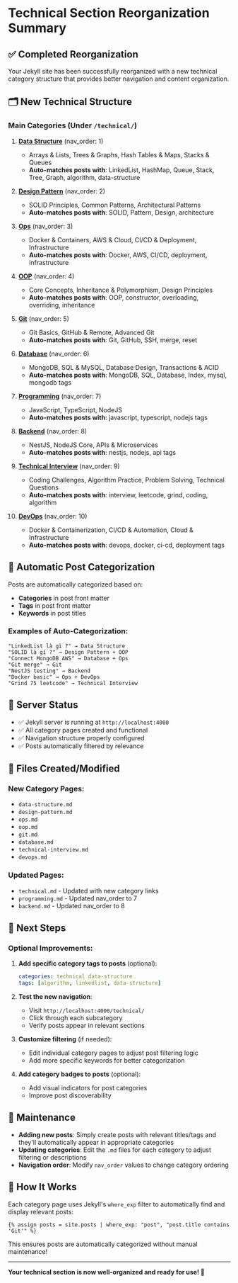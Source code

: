# Technical Section Reorganization Summary

## ✅ Completed Reorganization

Your Jekyll site has been successfully reorganized with a new technical category structure that provides better navigation and content organization.

## 🗂️ New Technical Structure

### Main Categories (Under `/technical/`)

1. **[Data Structure](/data-structure/)** (nav_order: 1)
   - Arrays & Lists, Trees & Graphs, Hash Tables & Maps, Stacks & Queues
   - **Auto-matches posts with**: LinkedList, HashMap, Queue, Stack, Tree, Graph, algorithm, data-structure

2. **[Design Pattern](/design-pattern/)** (nav_order: 2)
   - SOLID Principles, Common Patterns, Architectural Patterns
   - **Auto-matches posts with**: SOLID, Pattern, Design, architecture

3. **[Ops](/ops/)** (nav_order: 3)
   - Docker & Containers, AWS & Cloud, CI/CD & Deployment, Infrastructure
   - **Auto-matches posts with**: Docker, AWS, CI/CD, deployment, infrastructure

4. **[OOP](/oop/)** (nav_order: 4)
   - Core Concepts, Inheritance & Polymorphism, Design Principles
   - **Auto-matches posts with**: OOP, constructor, overloading, overriding, inheritance

5. **[Git](/git/)** (nav_order: 5)
   - Git Basics, GitHub & Remote, Advanced Git
   - **Auto-matches posts with**: Git, GitHub, SSH, merge, reset

6. **[Database](/database/)** (nav_order: 6)
   - MongoDB, SQL & MySQL, Database Design, Transactions & ACID
   - **Auto-matches posts with**: MongoDB, SQL, Database, Index, mysql, mongodb tags

7. **[Programming](/programming/)** (nav_order: 7)
   - JavaScript, TypeScript, NodeJS
   - **Auto-matches posts with**: javascript, typescript, nodejs tags

8. **[Backend](/backend/)** (nav_order: 8)
   - NestJS, NodeJS Core, APIs & Microservices
   - **Auto-matches posts with**: nestjs, nodejs, api tags

9. **[Technical Interview](/technical-interview/)** (nav_order: 9)
   - Coding Challenges, Algorithm Practice, Problem Solving, Technical Questions
   - **Auto-matches posts with**: interview, leetcode, grind, coding, algorithm

10. **[DevOps](/devops/)** (nav_order: 10)
    - Docker & Containerization, CI/CD & Automation, Cloud & Infrastructure
    - **Auto-matches posts with**: devops, docker, ci-cd, deployment tags

## 🤖 Automatic Post Categorization

Posts are automatically categorized based on:
- **Categories** in post front matter
- **Tags** in post front matter  
- **Keywords** in post titles

### Examples of Auto-Categorization:
```
"LinkedList là gì ?" → Data Structure
"SOLID là gì ?" → Design Pattern + OOP
"Connect MongoDB AWS" → Database + Ops
"Git merge" → Git
"NestJS testing" → Backend
"Docker basic" → Ops + DevOps
"Grind 75 leetcode" → Technical Interview
```

## 🚀 Server Status

- ✅ Jekyll server is running at `http://localhost:4000`
- ✅ All category pages created and functional
- ✅ Navigation structure properly configured
- ✅ Posts automatically filtered by relevance

## 📁 Files Created/Modified

### New Category Pages:
- `data-structure.md`
- `design-pattern.md`
- `ops.md`
- `oop.md`
- `git.md`
- `database.md`
- `technical-interview.md`
- `devops.md`

### Updated Pages:
- `technical.md` - Updated with new category links
- `programming.md` - Updated nav_order to 7
- `backend.md` - Updated nav_order to 8

## 🎯 Next Steps

### Optional Improvements:

1. **Add specific category tags to posts** (optional):
   ```yaml
   categories: technical data-structure
   tags: [algorithm, linkedlist, data-structure]
   ```

2. **Test the new navigation**:
   - Visit `http://localhost:4000/technical/`
   - Click through each subcategory
   - Verify posts appear in relevant sections

3. **Customize filtering** (if needed):
   - Edit individual category pages to adjust post filtering logic
   - Add more specific keywords for better categorization

4. **Add category badges to posts** (optional):
   - Add visual indicators for post categories
   - Improve post discoverability

## 🔧 Maintenance

- **Adding new posts**: Simply create posts with relevant titles/tags and they'll automatically appear in appropriate categories
- **Updating categories**: Edit the `.md` files for each category to adjust filtering or descriptions
- **Navigation order**: Modify `nav_order` values to change category ordering

## 📖 How It Works

Each category page uses Jekyll's `where_exp` filter to automatically find and display relevant posts:

```liquid
{% assign posts = site.posts | where_exp: "post", "post.title contains 'Git'" %}
```

This ensures posts are automatically categorized without manual maintenance!

---

**Your technical section is now well-organized and ready for use! 🎉**


